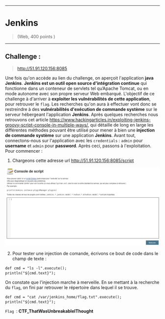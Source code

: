 * * *
# Jenkins
> (Web, 400 points )
---
## Challenge :
> http://51.91.120.156:8085

Une fois qu'on accède au lien du challenge, on aperçoit l'application **java Jenkins**. **Jenkins est un outil open source d'intégration continue** qui fonctionne dans un conteneur de servlets tel qu’Apache Tomcat, ou en mode autonome avec son propre serveur Web embarqué. L'objectif de ce challenge à d'arriver à **exploiter les vulnérabilités de cette application**, pour retrouver le ```flag```. Les recherches qu'on aura à effectuer vont donc se restreindre à des **vulnérabilités d'exécution de commande système** sur le serveur hébergeant l'application **Jenkins**. Après quelques recherches nous retrouvons cet article https://www.hackingarticles.in/exploiting-jenkins-groovy-script-console-in-multiple-ways/, qui détaille de long en large les différentes méthodes pouvant être utilisé pour mener à bien une **injection de commande système** sur une application **Jenkins**. Avant tout, connectons-nous sur l'application avec les ```credentials``` : ```admin``` pour **username** et ```admin``` pour **password**. Après ceci, passons à l'exploitation. Pour commencer : 

1. Chargeons cette adresse url http://51.91.120.156:8085/script
<img src="Images/jenkins-1.png">

2. Pour tester une injection de comande, écrivons ce bout de code dans le champ de texte :
```
def cmd = "ls -l".execute();
println("${cmd.text}");
```

On constate que l'injection marche à merveille. En se mettant à la recherche du ```flag```, on fini par retrouver le répertoire dans lequel il se trouve.
```
def cmd = "cat /var/jenkins_home/flag.txt".execute();
println("${cmd.text}");
```


```Flag ```: **CTF_ThatWasUnbreakableIThought**
